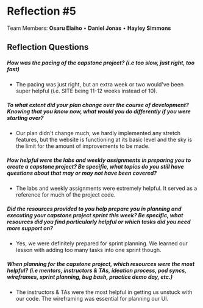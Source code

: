# **Reflection #5**

Team Members:  **Osaru Elaiho**  •  **Daniel Jonas**  •  **Hayley Simmons**



## **Reflection Questions**

##### How was the pacing of the capstone project? (i.e too slow, just right, too fast) 

  * The pacing was just right, but an extra week or two would've been super helpful (i.e. SITE being 11-12 weeks instead of 10).

##### To what extent did your plan change over the course of development? Knowing that you know now, what would you do differently if you were starting over?

  * Our plan didn't change much; we hardly implemented any stretch features, but the website is functioning at its basic level and the sky is the limit for the amount of improvements to be made.

##### How helpful were the labs and weekly assignments in preparing you to create a capstone project? Be specific, what topics do you still have questions about that may or may not have been covered?

  * The labs and weekly assignments were extremely helpful. It served as a reference for much of the project code.

##### Did the resources provided to you help prepare you in planning and executing your capstone project sprint this week? Be specific, what resources did you find particularly helpful or which tasks did you need more support on?

  * Yes, we were definitely prepared for sprint planning. We learned our lesson with adding too many tasks into one sprint though.

##### When planning for the capstone project, which resources were the most helpful? (i.e mentors, instructors & TAs, ideation process, pod syncs, wireframes, sprint planning, bug bash, practice demo day, etc.)

  * The instructors & TAs were the most helpful in getting us unstuck with our code. The wireframing was essential for planning our UI.

